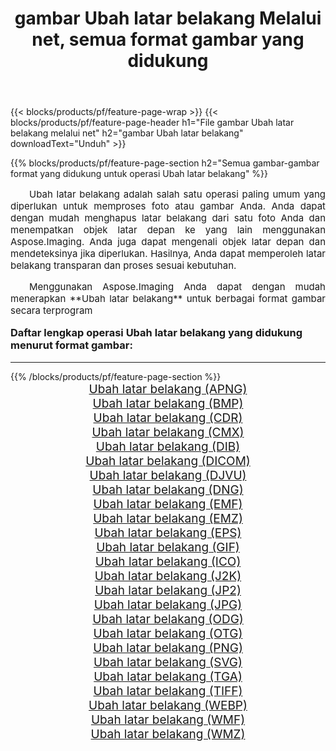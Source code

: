 ﻿---
title: gambar Ubah latar belakang Melalui net, semua format gambar yang didukung 
weight: 3920
url: /id/net/change-background/ 
lang: id
langdirlevel: 2
locales: zh-hans,ja,it,ru,de,es,fr,nl,id,lt,pl,pt,vi,tr,ko,zh-hant,ar,hi,th,sv,cs,uk,he
description: Menggunakan Aspose.Imaging Anda dapat dengan mudah Ubah latar belakang gambar Via net
---

{{< blocks/products/pf/feature-page-wrap >}}
{{< blocks/products/pf/feature-page-header h1="File gambar Ubah latar belakang melalui net" h2="gambar Ubah latar belakang" downloadText="Unduh" >}}


{{% blocks/products/pf/feature-page-section  h2="Semua gambar-gambar format yang didukung untuk operasi Ubah latar belakang" %}}
<p align="justify" style="text-indent:2em;font-size:15px;">
Ubah latar belakang adalah salah satu operasi paling umum yang diperlukan untuk memproses foto atau gambar Anda. Anda dapat dengan mudah menghapus latar belakang dari satu foto Anda dan menempatkan objek latar depan ke yang lain menggunakan Aspose.Imaging. Anda juga dapat mengenali objek latar depan dan mendeteksinya jika diperlukan. Hasilnya, Anda dapat memperoleh latar belakang transparan dan proses sesuai kebutuhan.
</p>
<p align="justify" style="text-indent:2em;font-size:15px;">
Menggunakan Aspose.Imaging Anda dapat dengan mudah menerapkan **Ubah latar belakang** untuk berbagai format gambar secara terprogram
</p>
<h3 style="margin-top:16px;">
Daftar lengkap operasi Ubah latar belakang yang didukung menurut format gambar:
</h3>
<hr/>
{{% /blocks/products/pf/feature-page-section %}}
<div class="container-fluid productfamilypage bg-gray">
    <div class="convertypes bg-gray agp-content section">
        <div class="container">
		<div class="row other-converters" style="gap: 10px;font-size: 19px;text-align:center;">
		    <div class='col-md-3 other-converter remove-lp remove-rp'><a href="/imaging/id/net/change-background/apng/" style="padding:15px;">Ubah latar belakang (APNG)</a></div><div class='col-md-3 other-converter remove-lp remove-rp'><a href="/imaging/id/net/change-background/bmp/" style="padding:15px;">Ubah latar belakang (BMP)</a></div><div class='col-md-3 other-converter remove-lp remove-rp'><a href="/imaging/id/net/change-background/cdr/" style="padding:15px;">Ubah latar belakang (CDR)</a></div><div class='col-md-3 other-converter remove-lp remove-rp'><a href="/imaging/id/net/change-background/cmx/" style="padding:15px;">Ubah latar belakang (CMX)</a></div><div class='col-md-3 other-converter remove-lp remove-rp'><a href="/imaging/id/net/change-background/dib/" style="padding:15px;">Ubah latar belakang (DIB)</a></div><div class='col-md-3 other-converter remove-lp remove-rp'><a href="/imaging/id/net/change-background/dicom/" style="padding:15px;">Ubah latar belakang (DICOM)</a></div><div class='col-md-3 other-converter remove-lp remove-rp'><a href="/imaging/id/net/change-background/djvu/" style="padding:15px;">Ubah latar belakang (DJVU)</a></div><div class='col-md-3 other-converter remove-lp remove-rp'><a href="/imaging/id/net/change-background/dng/" style="padding:15px;">Ubah latar belakang (DNG)</a></div><div class='col-md-3 other-converter remove-lp remove-rp'><a href="/imaging/id/net/change-background/emf/" style="padding:15px;">Ubah latar belakang (EMF)</a></div><div class='col-md-3 other-converter remove-lp remove-rp'><a href="/imaging/id/net/change-background/emz/" style="padding:15px;">Ubah latar belakang (EMZ)</a></div><div class='col-md-3 other-converter remove-lp remove-rp'><a href="/imaging/id/net/change-background/eps/" style="padding:15px;">Ubah latar belakang (EPS)</a></div><div class='col-md-3 other-converter remove-lp remove-rp'><a href="/imaging/id/net/change-background/gif/" style="padding:15px;">Ubah latar belakang (GIF)</a></div><div class='col-md-3 other-converter remove-lp remove-rp'><a href="/imaging/id/net/change-background/ico/" style="padding:15px;">Ubah latar belakang (ICO)</a></div><div class='col-md-3 other-converter remove-lp remove-rp'><a href="/imaging/id/net/change-background/j2k/" style="padding:15px;">Ubah latar belakang (J2K)</a></div><div class='col-md-3 other-converter remove-lp remove-rp'><a href="/imaging/id/net/change-background/jp2/" style="padding:15px;">Ubah latar belakang (JP2)</a></div><div class='col-md-3 other-converter remove-lp remove-rp'><a href="/imaging/id/net/change-background/jpg/" style="padding:15px;">Ubah latar belakang (JPG)</a></div><div class='col-md-3 other-converter remove-lp remove-rp'><a href="/imaging/id/net/change-background/odg/" style="padding:15px;">Ubah latar belakang (ODG)</a></div><div class='col-md-3 other-converter remove-lp remove-rp'><a href="/imaging/id/net/change-background/otg/" style="padding:15px;">Ubah latar belakang (OTG)</a></div><div class='col-md-3 other-converter remove-lp remove-rp'><a href="/imaging/id/net/change-background/png/" style="padding:15px;">Ubah latar belakang (PNG)</a></div><div class='col-md-3 other-converter remove-lp remove-rp'><a href="/imaging/id/net/change-background/svg/" style="padding:15px;">Ubah latar belakang (SVG)</a></div><div class='col-md-3 other-converter remove-lp remove-rp'><a href="/imaging/id/net/change-background/tga/" style="padding:15px;">Ubah latar belakang (TGA)</a></div><div class='col-md-3 other-converter remove-lp remove-rp'><a href="/imaging/id/net/change-background/tiff/" style="padding:15px;">Ubah latar belakang (TIFF)</a></div><div class='col-md-3 other-converter remove-lp remove-rp'><a href="/imaging/id/net/change-background/webp/" style="padding:15px;">Ubah latar belakang (WEBP)</a></div><div class='col-md-3 other-converter remove-lp remove-rp'><a href="/imaging/id/net/change-background/wmf/" style="padding:15px;">Ubah latar belakang (WMF)</a></div><div class='col-md-3 other-converter remove-lp remove-rp'><a href="/imaging/id/net/change-background/wmz/" style="padding:15px;">Ubah latar belakang (WMZ)</a></div>
                </div>
        </div>
    </div>
</div>
<br/>
